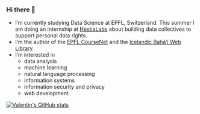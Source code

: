 ### Hi there 👋

- I’m currently studying Data Science at EPFL, Switzerland. This summer I am doing an internship at [HestiaLabs](https://hestialabs.org/en/) about building data collectives to support personal data rights.
- I’m the author of the [EPFL CourseNet](http://epfl-coursenet.herokuapp.com/) and the [Icelandic Bahá’í Web Library](https://bokasafn.bahai.is/)
- I’m interested in
  * data analysis
  * machine learning
  * natural language processing
  * information systems
  * information security and privacy
  * web development

<!--
**valentinoli/valentinoli** is a ✨ _special_ ✨ repository because its `README.md` (this file) appears on your GitHub profile.

Here are some ideas to get you started:

- 🔭 I’m currently working on ...
- 🌱 I’m currently learning ...
- 👯 I’m looking to collaborate on ...
- 🤔 I’m looking for help with ...
- 💬 Ask me about ...
- 📫 How to reach me: ...
- 😄 Pronouns: ...
- ⚡ Fun fact: ...
-->

[![Valentin's GitHub stats](https://github-readme-stats.vercel.app/api?username=valentinoli&count_private=true&show_icons=true&theme=highcontrast)](https://github.com/valentinoli/github-readme-stats)
